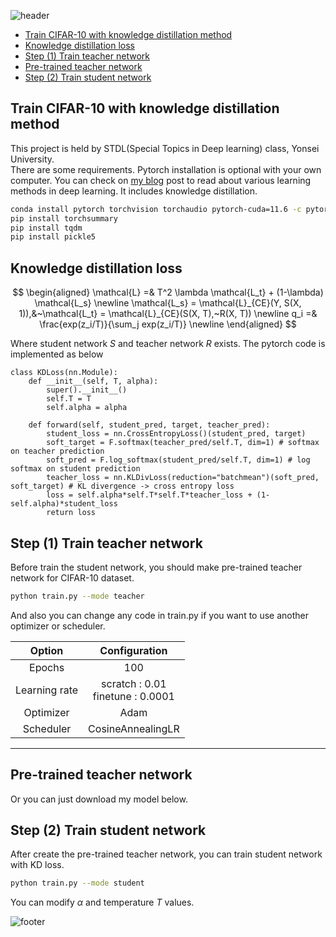 ![header](https://capsule-render.vercel.app/api?type=waving&color=timeGradient&height=250&section=header&text=Knowledge%20Distillation%20with%20Pytorch&fontSize=45&animation=fadeIn&fontColor=FFFFFF&fontAlignY=40)
<!-- 
<p align="center"><a href="#">
    <img src="https://capsule-render.vercel.app/api?type=waving&color=0:F9D976,100:F39F86&height=250&section=header&text="Knowledge distillation" &fontSize=40&animation=fadeIn&fontColor=FFFFFF&fontAlignY=40" alt="header" />
</a></p>
 -->

- [Train CIFAR-10 with knowledge distillation method](#train-cifar-10-with-knowledge-distillation-method)
- [Knowledge distillation loss](#knowledge-distillation-loss)
- [Step (1) Train teacher network](#step--1--train-teacher-network)
- [Pre-trained teacher network](#pre-trained-teacher-network)
- [Step (2) Train student network](#step--2--train-student-network)

## Train CIFAR-10 with knowledge distillation method
This project is held by STDL(Special Topics in Deep learning) class, Yonsei University.   
There are some requirements. Pytorch installation is optional with your own computer.
You can check on [my blog](https://junia3.github.io/blog/transfer) post to read about various learning methods in deep learning. It includes knowledge distillation. 

```bash
conda install pytorch torchvision torchaudio pytorch-cuda=11.6 -c pytorch -c nvidia
pip install torchsummary
pip install tqdm
pip install pickle5
```

## Knowledge distillation loss
$$ 
\begin{aligned}
  \mathcal{L} =& T^2 \lambda \mathcal{L_t} + (1-\lambda) \mathcal{L_s} \newline
  \mathcal{L_s} = \mathcal{L}_{CE}(Y, S(X, 1)),&~\mathcal{L_t} = \mathcal{L}_{CE}(S(X, T),~R(X, T)) \newline
  q_i =& \frac{exp(z_i/T)}{\sum_j exp(z_i/T)} \newline
\end{aligned}
$$

Where student network $S$ and teacher network $R$ exists. The pytorch code is implemented as below

```python3
class KDLoss(nn.Module):
    def __init__(self, T, alpha):
        super().__init__()
        self.T = T
        self.alpha = alpha

    def forward(self, student_pred, target, teacher_pred):
        student_loss = nn.CrossEntropyLoss()(student_pred, target)
        soft_target = F.softmax(teacher_pred/self.T, dim=1) # softmax on teacher prediction
        soft_pred = F.log_softmax(student_pred/self.T, dim=1) # log softmax on student prediction
        teacher_loss = nn.KLDivLoss(reduction="batchmean")(soft_pred, soft_target) # KL divergence -> cross entropy loss
        loss = self.alpha*self.T*self.T*teacher_loss + (1-self.alpha)*student_loss
        return loss
```

## Step (1) Train teacher network
Before train the student network, you should make pre-trained teacher network for CIFAR-10 dataset.

```bash
python train.py --mode teacher
```

And also you can change any code in train.py if you want to use another optimizer or scheduler.

|Option|Configuration|
|:---:|:---:|
|Epochs|100|
|Learning rate|scratch : 0.01<br>finetune : 0.0001|
|Optimizer|Adam|
|Scheduler|CosineAnnealingLR|

---

## Pre-trained teacher network
Or you can just download my model below.

## Step (2) Train student network
After create the pre-trained teacher network, you can train student network with KD loss.

```bash
python train.py --mode student
```
You can modify $\alpha$ and temperature $T$ values.

![footer](https://capsule-render.vercel.app/api?type=waving&color=timeGradient&height=150&section=footer&animation=fadeIn&fontColor=FFFFFF&fontAlignY=40)
